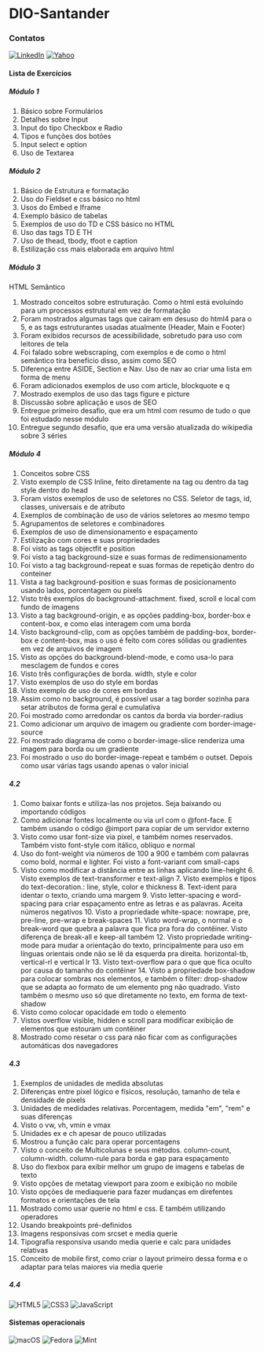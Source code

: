 # DIO-Santander

### Contatos

[![LinkedIn](https://img.shields.io/badge/LinkedIn-0077B5?style=for-the-badge&logo=linkedin&logoColor=white)](https://www.linkedin.com/in/marcelovidal85/)
[![Yahoo](https://img.shields.io/badge/-Email-000?style=for-the-badge&logo=microsoft-outlook&logoColor=007BFF)](mailto:marcelovidal85@yahoo.com.br)

#### Lista de Exercícios

##### Módulo 1

1. Básico sobre Formulários
2. Detalhes sobre Input
3. Input do tipo Checkbox e Radio
4. Tipos e funções dos botões
5. Input select e option
6. Uso de Textarea

##### Módulo 2

1. Básico de Estrutura e formatação
2. Uso do Fieldset e css básico no html
3. Usos do Embed e Iframe
4. Exemplo básico de tabelas
5. Exemplos de uso do TD e CSS básico no HTML
6. Uso das tags TD E TH
7. Uso de thead, tbody, tfoot e caption
8. Estilização css mais elaborada em arquivo html

##### Módulo 3

HTML Semântico

1. Mostrado conceitos sobre estruturação. Como o html está evoluíndo para um processos estrutural em vez de formatação
2. Foram mostrados algumas tags que caíram em desuso do html4 para o 5, e as tags estruturantes usadas atualmente (Header, Main e Footer)
3. Foram exibidos recursos de acessibilidade, sobretudo para uso com leitores de tela
4. Foi falado sobre webscraping, com exemplos e de como o html semântico tira benefício disso, assim como SEO
5. Diferença entre ASIDE, Section e Nav. Uso de nav ao criar uma lista em forma de menu
6. Foram adicionados exemplos de uso com article, blockquote e q
7. Mostrado exemplos de uso das tags figure e picture
8. Discussão sobre aplicação e usos de SEO
9. Entregue primeiro desafio, que era um html com resumo de tudo o que foi estudado nesse módulo
10. Entregue segundo desafio, que era uma versão atualizada do wikipedia sobre 3 séries

##### Módulo 4

1. Conceitos sobre CSS
2. Visto exemplo de CSS Inline, feito diretamente na tag ou dentro da tag style dentro do head
3. Foram vistos exemplos de uso de seletores no CSS. Seletor de tags, id, classes, universais e de atributo
4. Exemplos de combinação de uso de vários seletores ao mesmo tempo
5. Agrupamentos de seletores e combinadores
6. Exemplos de uso de dimensionamento e espaçamento
7. Estilização com cores e suas propriedades
8. Foi visto as tags objectfit e position
9. Foi visto a tag background-size e suas formas de redimensionamento
10. Foi visto a tag background-repeat e suas formas de repetição dentro do conteiner
11. Vista a tag background-position e suas formas de posicionamento usando lados, porcentagem ou pixels
12. Visto três exemplos do background-attachment. fixed, scroll e local com fundo de imagens
13. Visto a tag background-origin, e as opções padding-box, border-box e content-box, e como elas interagem com uma borda
14. Visto background-clip, com as opções também de padding-box, border-box e content-box, mas o uso é feito com cores sólidas ou gradientes em vez de arquivos de imagem
15. Visto as opções do background-blend-mode, e como usa-lo para mesclagem de fundos e cores
16. Visto três configurações de borda. width, style e color
17. Visto exemplos de uso do style em bordas
18. Visto exemplo de uso de cores em bordas
19. Assim como no background, é possível usar a tag border sozinha para setar atributos de forma geral e cumulativa
20. Foi mostrado como arredondar os cantos da borda via border-radius
21. Como adicionar um arquivo de imagem ou gradiente com border-image-source
22. Foi mostrado diagrama de como o border-image-slice renderiza uma imagem para borda ou um gradiente
23. Foi mostrado o uso do border-image-repeat e também o outset. Depois como usar várias tags usando apenas o valor inicial

##### 4.2

1. Como baixar fonts e utiliza-las nos projetos. Seja baixando ou importando códigos
2. Como adicionar fontes localmente ou via url com o @font-face. E também usando o código @import para copiar de um servidor externo
3. Visto como usar font-size via pixel, e também nomes reservados. Também visto font-style com itálico, obliquo e normal
4. Uso do font-weight via números de 100 a 900 e também com palavras como bold, normal e lighter. Foi visto a font-variant com small-caps
5. Visto como modificar a distância entre as linhas aplicando line-height
   6.⁠ ⁠Visto exemplos de text-transformer e text-align
   7.⁠ ⁠Visto exemplos e tipos do text-decoration.: line, style, color e thickness
   8.⁠ ⁠Text-ident para identar o texto, criando uma margem
   9.⁠ ⁠Visto letter-spacing e word-spacing para criar espaçamento entre as letras e as palavras. Aceita números negativos
   10.⁠ ⁠Visto a propriedade white-space: nowrape, pre, pre-line, pre-wrap e break-spaces
   11.⁠ ⁠Visto word-wrap, o normal e o break-word que quebra a palavra que fica pra fora do contêiner. Visto diferença de break-all e keep-all também
   12.⁠ ⁠Visto propriedade writing-mode para mudar a orientação do texto, principalmente para uso em línguas orientais onde não se lê da esquerda pra direita. horizontal-tb, vertical-rl e vertical lr
   13.⁠ ⁠Visto text-overflow para o que que fica oculto por causa do tamanho do contêiner
   14.⁠ ⁠Visto a propriedade box-shadow para colocar sombras nos elementos, e também o filter: drop-shadow que se adapta ao formato de um elemento png não quadrado. Visto também o mesmo uso só que diretamente no texto, em forma de text-shadow
6. Visto como colocar opacidade em todo o elemento
7. Vistos overflow visible, hidden e scroll para modificar exibição de elementos que estouram um contêiner
8. Mostrado como resetar o css para não ficar com as configurações automáticas dos navegadores

##### 4.3

1. Exemplos de unidades de medida absolutas
2. Diferenças entre pixel lógico e físicos, resolução, tamanho de tela e densidade de pixels
3. Unidades de medidades relativas. Porcentagem, medida "em", "rem" e suas diferenças
4. Visto o vw, vh, vmin e vmax
5. Unidades ex e ch apesar de pouco utilizadas
6. Mostrou a função calc para operar porcentagens
7. Visto o conceito de Multicolunas e seus métodos. column-count, column-width. column-rule para borda e gap para espaçamento
8. Uso do flexbox para exibir melhor um grupo de imagens e tabelas de texto
9. Visto opções de metatag viewport para zoom e exibição no mobile
10. Visto opções de mediaquerie para fazer mudanças em direfentes formatos e orientações de tela
11. Mostrado como usar querie no html e css. E também utilizando operadores
12. Usando breakpoints pré-definidos
13. Imagens responsivas com srcset e media querie
14. Tipografia responsiva usando media querie e calc para unidades relativas
15. Conceito de mobile first, como criar o layout primeiro dessa forma e o adaptar para telas maiores via media querie

##### 4.4

![HTML5](https://img.shields.io/badge/HTML5-E34F26?style=for-the-badge&logo=html5&logoColor=white)
![CSS3](https://img.shields.io/badge/CSS3-1572B6?style=for-the-badge&logo=css3&logoColor=white)
![JavaScript](https://img.shields.io/badge/JavaScript-F7DF1E?style=for-the-badge&logo=javascript&logoColor=black)

#### Sistemas operacionais

![macOS](https://img.shields.io/badge/mac%20os-000000?style=for-the-badge&logo=macos&logoColor=F0F0F0)
![Fedora](https://img.shields.io/badge/Fedora-294172?style=for-the-badge&logo=fedora&logoColor=white)
![Mint](https://img.shields.io/badge/Linux%20Mint-87CF3E?style=for-the-badge&logo=Linux%20Mint&logoColor=white)
